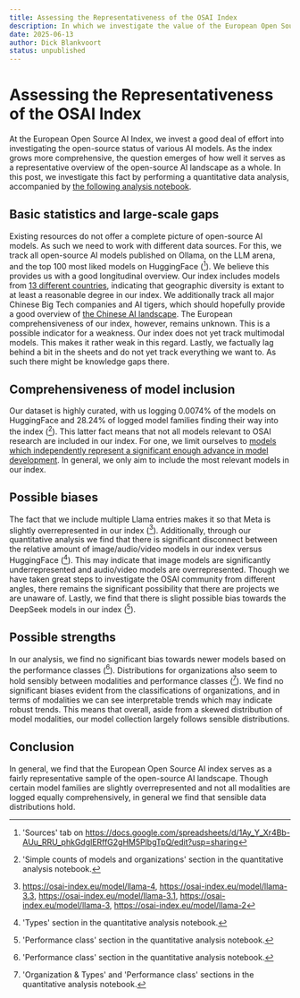 ```yaml
---
title: Assessing the Representativeness of the OSAI Index
description: In which we investigate the value of the European Open Source AI index as an overview of the open-source AI landscape
date: 2025-06-13
author: Dick Blankvoort
status: unpublished
---
```

# Assessing the Representativeness of the OSAI Index
<author :author="author"></author>
<date :date="date"></date>

<!-- Goal of the blog-post: Investigating whether the OSAI index is representative. -->
At the European Open Source AI Index, we invest a good deal of effort into investigating the open-source status of various AI models. As the index grows more comprehensive, the question emerges of how well it serves as a representative overview of the open-source AI landscape as a whole. In this post, we investigate this fact by performing a quantitative data analysis, accompanied by [the following analysis notebook]().

<!-- Data collection approaches and weaknesses therewith. -->
## Basic statistics and large-scale gaps
Existing resources do not offer a complete picture of open-source AI models. As such we need to work with different data sources. For this, we track all open-source AI models published on Ollama, on the LLM arena, and the top 100 most liked models on HuggingFace ([^1]). We believe this provides us with a good longitudinal overview. Our index includes models from [13 different countries](/guides/big-tech-companies-role), indicating that geographic diversity is extant to at least a reasonable degree in our index. We additionally track all major Chinese Big Tech companies and AI tigers, which should hopefully provide a good overview of [the Chinese AI landscape](/guides/chinese-western-divide). The European comprehensiveness of our index, however, remains unknown. This is a possible indicator for a weakness. Our index does not yet track multimodal models. This makes it rather weak in this regard. Lastly, we factually lag behind a bit in the sheets and do not yet track everything we want to. As such there might be knowledge gaps there.

<!-- Basic inclusion stats. Reference to model diversification. -->
## Comprehensiveness of model inclusion
Our dataset is highly curated, with us logging 0.0074% of the models on HuggingFace and 28.24% of logged model families finding their way into the index ([^2]). This latter fact means that not all models relevant to OSAI research are included in our index. For one, we limit ourselves to [models which independently represent a significant enough advance in model development](/guides/trends-open-source-model-development). In general, we only aim to include the most relevant models in our index.

<!-- Grounded analysis of biases. -->
## Possible biases
The fact that we include multiple Llama entries makes it so that Meta is slightly overrepresented in our index ([^3]). Additionally, through our quantitative analysis we find that there is significant disconnect between the relative amount of image/audio/video models in our index versus HuggingFace ([^4]). This may indicate that image models are significantly underrepresented and audio/video models are overrepresented. Though we have taken great steps to investigate the OSAI community from different angles, there remains the significant possibility that there are projects we are unaware of. Lastly, we find that there is slight possible bias towards the DeepSeek models in our index ([^5]).

<!-- Grounded analysis of strengths. -->
## Possible strengths
In our analysis, we find no significant bias towards newer models based on the performance classes ([^6]). Distributions for organizations also seem to hold sensibly between modalities and performance classes ([^7]). We find no significant biases evident from the classifications of organizations, and in terms of modalities we can see interpretable trends which may indicate robust trends. This means that overall, aside from a skewed distribution of model modalities, our model collection largely follows sensible distributions.

<!-- Wrapping things up: the index is robust enough to function as an object of quantitative data analysis of the AI landscape. -->
## Conclusion
In general, we find that the European Open Source AI index serves as a fairly representative sample of the open-source AI landscape. Though certain model families are slightly overrepresented and not all modalities are logged equally comprehensively, in general we find that sensible data distributions hold.

[^1]: 'Sources' tab on https://docs.google.com/spreadsheets/d/1Ay_Y_Xr4Bb-AUu_RRU_phkGdglERffG2gHM5PlbgTpQ/edit?usp=sharing
[^2]: 'Simple counts of models and organizations' section in the quantitative analysis notebook.
[^3]: https://osai-index.eu/model/llama-4, https://osai-index.eu/model/llama-3.3, https://osai-index.eu/model/llama-3.1, https://osai-index.eu/model/llama-3, https://osai-index.eu/model/llama-2
[^4]: 'Types' section in the quantitative analysis notebook.
[^5]: 'Performance class' section in the quantitative analysis notebook.
[^6]: 'Performance class' section in the quantitative analysis notebook.
[^7]: 'Organization & Types' and 'Performance class' sections in the quantitative analysis notebook.